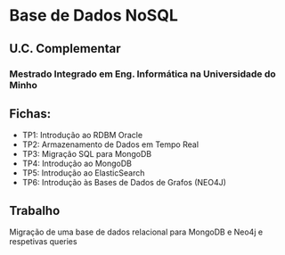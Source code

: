 # Base de Dados NoSQL
## U.C. Complementar
### Mestrado Integrado em Eng. Informática na Universidade do Minho 

## Fichas:
- TP1: Introdução ao RDBM Oracle
- TP2: Armazenamento de Dados em Tempo Real
- TP3: Migração SQL para MongoDB
- TP4: Introdução ao MongoDB
- TP5: Introdução ao ElasticSearch
- TP6: Introdução às Bases de Dados de Grafos (NEO4J)

## Trabalho
Migração de uma base de dados relacional para MongoDB e Neo4j e respetivas queries


